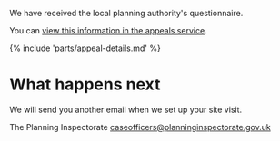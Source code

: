 We have received the local planning authority's questionnaire.

You can [view this information in the appeals service]({{front_office_url}}/appeals/{{appeal_reference_number}}).

{% include 'parts/appeal-details.md' %}

# What happens next

We will send you another email when we set up your site visit.

The Planning Inspectorate
caseofficers@planninginspectorate.gov.uk

